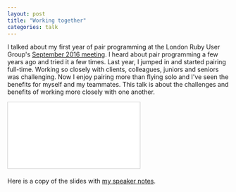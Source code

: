 ```yaml
---
layout: post
title: "Working together"
categories: talk
---
```

I talked about my first year of pair programming at the London Ruby User Group's [September 2016 meeting](http://lrug.org/meetings/2016/september/). I heard about pair programming a few years ago and tried it a few times. Last year, I jumped in and started pairing full-time. Working so closely with clients, colleagues, juniors and seniors was challenging. Now I enjoy pairing more than flying solo and I've seen the benefits for myself and my teammates. This talk is about the challenges and benefits of working more closely with one another.
<div class="embed-container ratio4x3 slideshare">
    <iframe src="//www.slideshare.net/slideshow/embed_code/key/8IFLFmqMYJkLOl" frameborder="0" marginwidth="0" marginheight="0" scrolling="no" style="border:1px solid #CCC; border-width:1px; margin-bottom:5px; max-width: 100%;" allowfullscreen> </iframe>
</div>

Here is a copy of the slides with [my speaker notes](http://www.slideshare.net/jamesjoshuahill/working-together-v21-with-speaker-notes).
